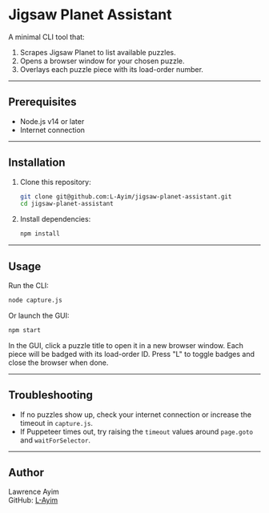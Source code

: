 # Jigsaw Planet Assistant

A minimal CLI tool that:

1. Scrapes Jigsaw Planet to list available puzzles.
2. Opens a browser window for your chosen puzzle.
3. Overlays each puzzle piece with its load-order number.

---

## Prerequisites

- Node.js v14 or later  
- Internet connection  

---

## Installation

1. Clone this repository:
   ```bash
   git clone git@github.com:L-Ayim/jigsaw-planet-assistant.git
   cd jigsaw-planet-assistant
   ```

2. Install dependencies:
   ```bash
   npm install
   ```

---

## Usage

Run the CLI:

```bash
node capture.js
```

Or launch the GUI:

```bash
npm start
```

In the GUI, click a puzzle title to open it in a new browser window. Each
piece will be badged with its load-order ID. Press "L" to toggle badges and
close the browser when done.

---

## Troubleshooting

- If no puzzles show up, check your internet connection or increase the timeout in `capture.js`.  
- If Puppeteer times out, try raising the `timeout` values around `page.goto` and `waitForSelector`.  

---

## Author

Lawrence Ayim  
GitHub: [L-Ayim](https://github.com/L-Ayim)  
